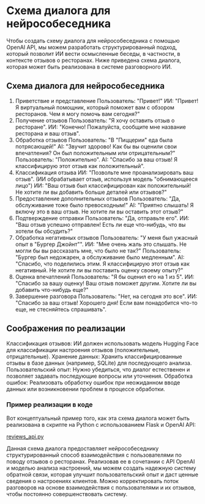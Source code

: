 # Cхемa диалога для нейрособеседника 

Чтобы создать схему диалога для нейрособеседника с помощью OpenAI API, мы можем разработать структурированный подход, который позволит ИИ вести осмысленные беседы, в частности, в контексте отзывов о ресторанах. Ниже приведена схема диалога, которая может быть реализована в системе разговорного ИИ.
## Схема диалога для нейрособеседника
1. Приветствие и представление
Пользователь: "Привет!"
ИИ: "Привет! Я виртуальный помощник, который поможет вам с обзором ресторанов. Чем я могу помочь вам сегодня?"
2. Получение отзывов
Пользователь: "Я хочу оставить отзыв о ресторане".
ИИ: "Конечно! Пожалуйста, сообщите мне название ресторана и ваш отзыв".
3. Обработка отзывов
Пользователь: "В "Пиццерии" еда была потрясающей!"
AI: "Звучит здорово! Как бы вы оценили свои впечатления? Он был положительным или отрицательным?"
Пользователь: "Положительно".
AI: "Спасибо за ваш отзыв! Я классифицирую этот отзыв как положительный".
4. Классификация отзыва
ИИ: "Позвольте мне проанализировать ваш отзыв".
(ИИ обрабатывает отзыв, используя модель "обнимающееся лицо")
ИИ: "Ваш отзыв был классифицирован как положительный! Не хотите ли вы добавить больше деталей или отзывов?"
5. Предоставление дополнительных отзывов
Пользователь: "Да, обслуживание тоже было превосходным!"
AI: "Приятно слышать! Я включу это в ваш отзыв. Не хотите ли вы оставить этот отзыв?"
6. Подтверждение отправки
Пользователь: "Да, отправьте его".
ИИ: "Ваш отзыв успешно отправлен! Есть ли еще что-нибудь, что вы хотели бы обсудить?"
7. Обработка негативных отзывов
Пользователь: "У меня был ужасный опыт в "Бургер Джойнт"".
ИИ: "Мне очень жаль это слышать. Не могли бы вы рассказать мне, что было не так?"
Пользователь: "Бургер был недожарен, а обслуживание было медленным".
AI: "Спасибо, что поделились этим. Я классифицирую этот отзыв как негативный. Не хотите ли вы поставить оценку своему опыту?"
8. Оценка впечатлений
Пользователь: "Я бы оценил его на 1 из 5".
ИИ: "Спасибо за вашу оценку! Ваш отзыв поможет другим. Хотите ли вы добавить что-нибудь еще?"
9. Завершение разговора
Пользователь: "Нет, на сегодня это все".
ИИ: "Спасибо за ваш отзыв! Хорошего дня! Если вам понадобится что-то еще, не стесняйтесь спрашивать".

## Соображения по реализации
Классификация отзывов: ИИ должен использовать модель Hugging Face для классификации настроения отзывов (положительные, отрицательные).
Хранение данных: Хранить классифицированные отзывы в базе данных (например, SQLite) для последующего анализа.
Пользовательский опыт: Нужно убедиться, что диалог естественен и позволяет задавать последующие вопросы или уточнения.
Обработка ошибок: Реализовать обработку ошибок при неожиданном вводе данных или возникновении проблем в процессе обработки.
### Пример реализации в коде
Вот концептуальный пример того, как эта схема диалога может быть реализована в скрипте на Python с использованием Flask и OpenAI API:

[reviews_api.py](reviews_api.py)

Данная схема диалога предоставляет нейрособеседнику структурированный способ взаимодействия с пользователями по поводу отзывов о ресторанах. Реализовав ее в сочетании с API OpenAI и моделью анализа настроений, мы можем создать надежную систему обратной связи, которая улучшит пользовательский опыт и даст ценные сведения о настроениях клиентов. Можно корректировать поток разговоров на основе взаимодействия с пользователями и их отзывов, чтобы постоянно совершенствовать систему.